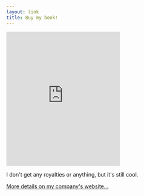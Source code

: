 ```yaml
---
layout: link
title: Buy my book!
---
```


<iframe src="https://www.instagram.com/p/CfPrBSBrx3e/embed" height="354" frameborder="0" scrolling="no" allowtransparency="true"></iframe>

I don't get any royalties or anything, but it's still cool.

[More details on my company's website...](https://bignerdranch.com/books/android-programming-the-big-nerd-ranch-guide-5th-edition/)
